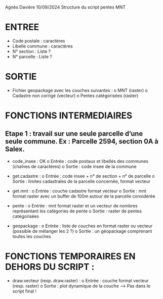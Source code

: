 Agnès Davière 10/09/2024
Structure du script pentes MNT

# ENTREE
-	Code postale  : caractères
-	Libelle commune : caractères
-	N° section : Liste ?
-	N° parcelle : Liste ?
  
# SORTIE
-	Fichier geopackage avec les couches suivantes :
  o	MNT (raster)
 	o	Cadastre non corrigé (vecteur)
 	o	Pentes catégorisées (raster)

# FONCTIONS INTERMEDIAIRES
## Etape 1 : travail sur une seule parcelle d’une seule commune. Ex : Parcelle 2594, section 0A à Salex. 
-	code_insee : OK
  o	Entrée : code postaux et libellés des communes (chaînes de caractères)
 	o	Sortie : code insee de la commune

-	get.cadastre :
  o	Entrée : code insee + n° de section + n° de parcelle
 	o	Sortie : limites cadastrales de la parcelle concernée, format vecteur

-	get.mnt :
  o	Entrée : couche cadastre format vecteur
 	o	Sortie : mnt format raster avec un buffer de 100m autour de la parcelle considérée
 	
-	pente :
  o	Entrée : mnt format raster et un vecteur de nombres représentant les catégories de pente
 	o	Sortie : raster de pentes catégorisées

-	geopackage :
  o	Entrée : liste de couches en format raster ou vecteur (possible de mélanger les 2 ?)
 	o	Sortie : un géopackage comprenant toutes les couches 

# FONCTIONS TEMPORAIRES EN DEHORS DU SCRIPT :
-	draw.vecteur (resp. draw.raster) :
  o	Entrée : couche format vecteur (resp. raster)
 	o	Sortie : plot dynamique de la couche
--> Pas dans le script final !


